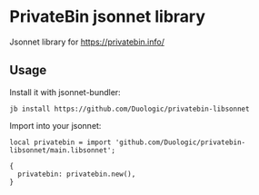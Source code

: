 # PrivateBin jsonnet library

Jsonnet library for https://privatebin.info/

## Usage

Install it with jsonnet-bundler:

```console
jb install https://github.com/Duologic/privatebin-libsonnet
```

Import into your jsonnet:

```jsonnet
local privatebin = import 'github.com/Duologic/privatebin-libsonnet/main.libsonnet';

{
  privatebin: privatebin.new(),
}
```
